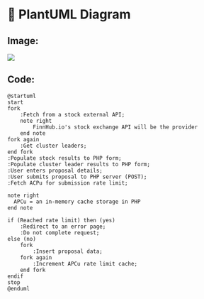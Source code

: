 # 🌲 PlantUML Diagram

## Image:

[![](https://img.plantuml.biz/plantuml/svg/TL91KiCm3Bpx5RgH7k01pJ3JJXbeJsGAFC1rbCPJnmwMNUZlaUqIqWC-oQFLQhNIYeBq8Gv6v41qpfy4y5i-Or0zTDuD8862KoV0xu3UIWFhPbTdb7K1mUjZ7_8tlMTjxJOU7hIxewbEzT8UCTN1bpO63WYXHnYzE-iMVIv6ssQ-h07aKMfRbBnW06KYSNCmA1bFjKZeB7RPk34QoJfACuyKJI083ffjap13FGFT4ls3_Y1EeMKS9OsZ8nwwnI2reTyqnSEWmon_fU3ScTDLy_hslc1myN6zQM9YBsL4sbdmIO_Hp58BSUFakjb4U0HfGTlx0GVdBw2awlECNhAJsgPcOl9Cw0wgFIPCEoDU99ijL1UaHJ5pZwtsg4AIo_peFOiQcR8iTFda4Y4eDum6aoJyZ4Yi40qXLDOLdkbESj7EyjHXPfKCifvmirrUqShZmFQMEV_KbXdhwHfo4mvqnzVfHh7YE9tg3m00)](https://editor.plantuml.com/uml/TL91KiCm3Bpx5RgH7k01pJ3JJXbeJsGAFC1rbCPJnmwMNUZlaUqIqWC-oQFLQhNIYeBq8Gv6v41qpfy4y5i-Or0zTDuD8862KoV0xu3UIWFhPbTdb7K1mUjZ7_8tlMTjxJOU7hIxewbEzT8UCTN1bpO63WYXHnYzE-iMVIv6ssQ-h07aKMfRbBnW06KYSNCmA1bFjKZeB7RPk34QoJfACuyKJI083ffjap13FGFT4ls3_Y1EeMKS9OsZ8nwwnI2reTyqnSEWmon_fU3ScTDLy_hslc1myN6zQM9YBsL4sbdmIO_Hp58BSUFakjb4U0HfGTlx0GVdBw2awlECNhAJsgPcOl9Cw0wgFIPCEoDU99ijL1UaHJ5pZwtsg4AIo_peFOiQcR8iTFda4Y4eDum6aoJyZ4Yi40qXLDOLdkbESj7EyjHXPfKCifvmirrUqShZmFQMEV_KbXdhwHfo4mvqnzVfHh7YE9tg3m00)

## Code:
```plantuml
@startuml
start
fork
    :Fetch from a stock external API;
    note right
        FinnHub.io's stock exchange API will be the provider
    end note
fork again
    :Get cluster leaders;
end fork
:Populate stock results to PHP form;
:Populate cluster leader results to PHP form;
:User enters proposal details;
:User submits proposal to PHP server (POST);
:Fetch ACPu for submission rate limit;

note right
  APCu = an in-memory cache storage in PHP
end note

if (Reached rate limit) then (yes)
    :Redirect to an error page;
    :Do not complete request;
else (no)
    fork
        :Insert proposal data;
    fork again
        :Increment APCu rate limit cache;
    end fork
endif
stop
@enduml
```
